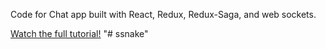 Code for Chat app built with React, Redux, Redux-Saga, and web sockets. 

[Watch the full tutorial!](https://youtu.be/x_fHXt9V3zQ)
"# ssnake" 
